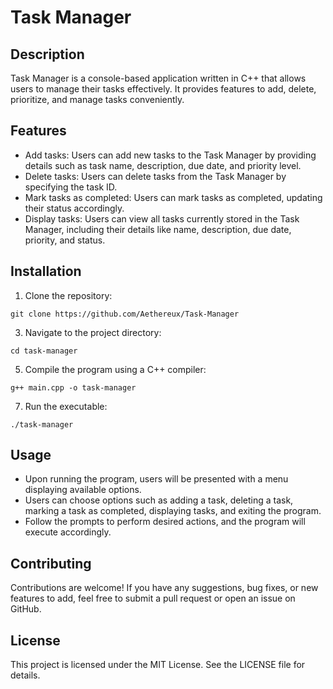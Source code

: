 # Task Manager

## Description
Task Manager is a console-based application written in C++ that allows users to manage their tasks effectively. It provides features to add, delete, prioritize, and manage tasks conveniently.

## Features
- Add tasks: Users can add new tasks to the Task Manager by providing details such as task name, description, due date, and priority level.
- Delete tasks: Users can delete tasks from the Task Manager by specifying the task ID.
- Mark tasks as completed: Users can mark tasks as completed, updating their status accordingly.
- Display tasks: Users can view all tasks currently stored in the Task Manager, including their details like name, description, due date, priority, and status.

## Installation
1. Clone the repository:
```
git clone https://github.com/Aethereux/Task-Manager
```
3. Navigate to the project directory:
```
cd task-manager
```
5. Compile the program using a C++ compiler:
```
g++ main.cpp -o task-manager
```
7. Run the executable:
```
./task-manager
```
## Usage
- Upon running the program, users will be presented with a menu displaying available options.
- Users can choose options such as adding a task, deleting a task, marking a task as completed, displaying tasks, and exiting the program.
- Follow the prompts to perform desired actions, and the program will execute accordingly.

## Contributing
Contributions are welcome! If you have any suggestions, bug fixes, or new features to add, feel free to submit a pull request or open an issue on GitHub.

## License
This project is licensed under the MIT License. See the LICENSE file for details.

